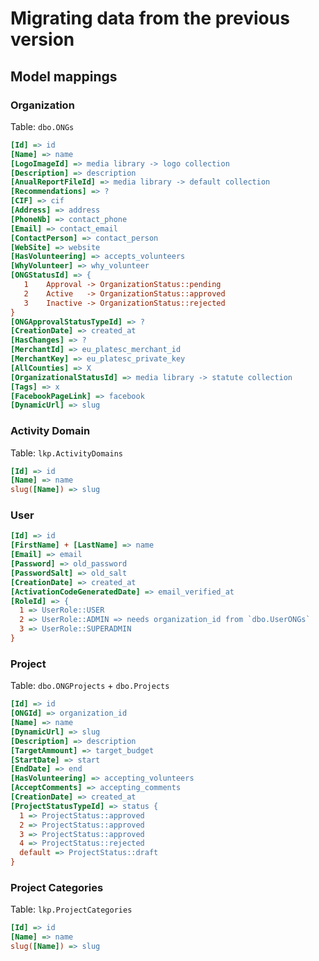 # Migrating data from the previous version


## Model mappings

### Organization
Table: `dbo.ONGs`

```ini
[Id] => id
[Name] => name
[LogoImageId] => media library -> logo collection
[Description] => description
[AnualReportFileId] => media library -> default collection
[Recommendations] => ?
[CIF] => cif
[Address] => address
[PhoneNb] => contact_phone
[Email] => contact_email
[ContactPerson] => contact_person
[WebSite] => website
[HasVolunteering] => accepts_volunteers
[WhyVolunteer] => why_volunteer
[ONGStatusId] => {
   1	Approval -> OrganizationStatus::pending
   2	Active   -> OrganizationStatus::approved
   3	Inactive -> OrganizationStatus::rejected
}
[ONGApprovalStatusTypeId] => ?
[CreationDate] => created_at
[HasChanges] => ?
[MerchantId] => eu_platesc_merchant_id
[MerchantKey] => eu_platesc_private_key
[AllCounties] => X
[OrganizationalStatusId] => media library -> statute collection
[Tags] => x
[FacebookPageLink] => facebook
[DynamicUrl] => slug
```

### Activity Domain
Table: `lkp.ActivityDomains`

```ini
[Id] => id
[Name] => name
slug([Name]) => slug
```

### User
```ini
[Id] => id
[FirstName] + [LastName] => name
[Email] => email
[Password] => old_password
[PasswordSalt] => old_salt
[CreationDate] => created_at
[ActivationCodeGeneratedDate] => email_verified_at
[RoleId] => {
  1 => UserRole::USER
  2 => UserRole::ADMIN => needs organization_id from `dbo.UserONGs`
  3 => UserRole::SUPERADMIN
}
```

### Project
Table: `dbo.ONGProjects` + `dbo.Projects`
```ini
[Id] => id
[ONGId] => organization_id
[Name] => name
[DynamicUrl] => slug
[Description] => description
[TargetAmmount] => target_budget
[StartDate] => start
[EndDate] => end
[HasVolunteering] => accepting_volunteers
[AcceptComments] => accepting_comments
[CreationDate] => created_at
[ProjectStatusTypeId] => status {
  1 => ProjectStatus::approved
  2 => ProjectStatus::approved
  3 => ProjectStatus::approved
  4 => ProjectStatus::rejected
  default => ProjectStatus::draft
}
```

### Project Categories
Table: `lkp.ProjectCategories`
```ini
[Id] => id
[Name] => name
slug([Name]) => slug
```
